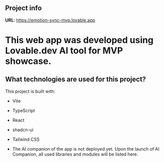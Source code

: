 ## Project info

**URL**: https://emotion-sync-mvp.lovable.app

# This web app was developed using Lovable.dev AI tool for MVP showcase.


## What technologies are used for this project?

This project is built with:

- Vite
- TypeScript
- React
- shadcn-ui
- Tailwind CSS

- The AI companion of the app is not deployed yet. Upon the launch of AI Companion, all used libraries and modules will be listed here.
